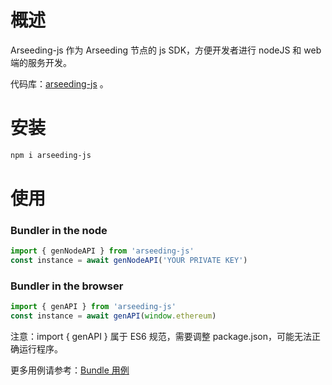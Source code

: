 # 概述

Arseeding-js 作为 Arseeding 节点的 js SDK，方便开发者进行 nodeJS 和 web 端的服务开发。

代码库：[arseeding-js](https://github.com/everFinance/arseeding-js) 。

# 安装

```bash
npm i arseeding-js
```

# 使用

### Bundler in the node

```jsx
import { genNodeAPI } from 'arseeding-js'
const instance = await genNodeAPI('YOUR PRIVATE KEY')
```

### Bundler in the browser

```jsx
import { genAPI } from 'arseeding-js'
const instance = await genAPI(window.ethereum)
```

注意：import { genAPI } 属于 ES6 规范，需要调整 package.json，可能无法正确运行程序。

更多用例请参考：[Bundle 用例](./bundle.md)